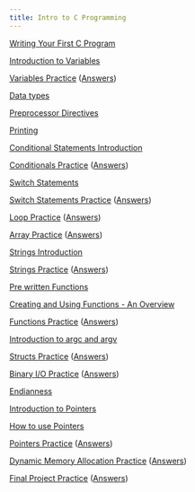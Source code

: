 ```yaml
---
title: Intro to C Programming
---
```


[Writing Your First C Program](hello-world/hello-world.md)

[Introduction to Variables](variables/variables-intro.md)

[Variables Practice](variables/variables-practice.md) ([Answers](variables/variables-practice-answers.md))

[Data types](datatypes/datatypes-intro.md)

[Preprocessor Directives](preprocessor-directives/preprocessor-directives.md)

[Printing](printing/printing.md)

[Conditional Statements Introduction](conditionals/conditionals.md)

[Conditionals Practice](conditionals/conditionals-practice.md) ([Answers](conditionals/conditionals-practice-answers.md))

[Switch Statements](switch-statements/switch-statements.md)

[Switch Statements Practice](switch-statements/switch-statements-practice.md) ([Answers](switch-statements/switch-statements-practice-answers.md))

[Loop Practice](loops/loop-practice.md) ([Answers](loops/loop-practice-answers.md))

[Array Practice](arrays/array-practice.md) ([Answers](arrays/array-practice-answers.md))

[Strings Introduction](strings/strings-intro.md)

[Strings Practice](strings/strings-practice.md) ([Answers](strings/strings-practice-answers.md))

[Pre written Functions](pre-written-functions/pre-written-functions.md)

[Creating and Using Functions - An Overview](functions/functions-intro.md)

[Functions Practice](functions/functions-practice.md) ([Answers](functions/functions-practice-answers.md))

[Introduction to argc and argv](argv/argv-intro.md)

[Structs Practice](structs/structs-practice.md) ([Answers](structs/structs-practice-answers.md))

[Binary I/O Practice](binary-io/binary-io-practice.md) ([Answers](binary-io/binary-io-practice-answers.md))

[Endianness](endianness/endianness.md)

[Introduction to Pointers](pointers/intro-to-pointers.md)

[How to use Pointers](pointers/using-pointers.md)

[Pointers Practice](pointers/pointers-practice.md) ([Answers](pointers/pointers-practice-answers.md))

[Dynamic Memory Allocation Practice](dma/dma-practice.md) ([Answers](dma/dma-practice-answers.md))

[Final Project Practice](final-project/final-project-practice.md) ([Answers](final-project/final-project-practice-answers.md))